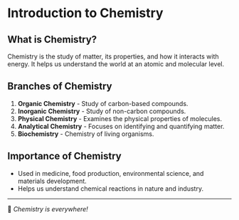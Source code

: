 # Introduction to Chemistry

## What is Chemistry?
Chemistry is the study of matter, its properties, and how it interacts with energy. It helps us understand the world at an atomic and molecular level.

## Branches of Chemistry
1. **Organic Chemistry** - Study of carbon-based compounds.
2. **Inorganic Chemistry** - Study of non-carbon compounds.
3. **Physical Chemistry** - Examines the physical properties of molecules.
4. **Analytical Chemistry** - Focuses on identifying and quantifying matter.
5. **Biochemistry** - Chemistry of living organisms.

## Importance of Chemistry
- Used in medicine, food production, environmental science, and materials development.
- Helps us understand chemical reactions in nature and industry.

---
🧪 _Chemistry is everywhere!_
